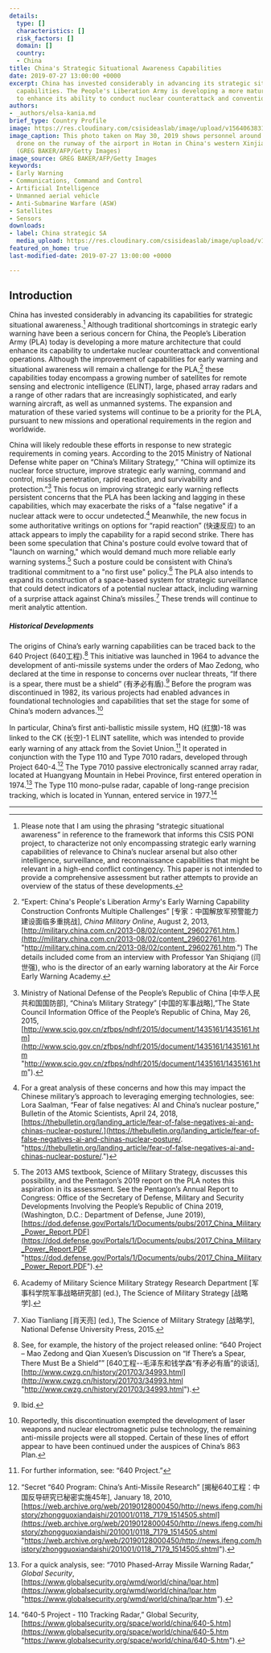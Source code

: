 ```yaml
---
details:
  type: []
  characteristics: []
  risk_factors: []
  domain: []
  country:
  - China
title: China's Strategic Situational Awareness Capabilities
date: 2019-07-27 13:00:00 +0000
excerpt: China has invested considerably in advancing its strategic situational awareness
  capabilities. The People's Liberation Army is developing a more mature architecture
  to enhance its ability to conduct nuclear counterattack and conventional operations.
authors:
- _authors/elsa-kania.md
brief_type: Country Profile
image: https://res.cloudinary.com/csisideaslab/image/upload/v1564063831/on-the-radar/Chinese%20UAV.jpg
image_caption: This photo taken on May 30, 2019 shows personnel around a surveillance
  drone on the runway of the airport in Hotan in China's western Xinjiang region.
  (GREG BAKER/AFP/Getty Images)
image_source: GREG BAKER/AFP/Getty Images
keywords:
- Early Warning
- Communications, Command and Control
- Artificial Intelligence
- Unmanned aerial vehicle
- Anti-Submarine Warfare (ASW)
- Satellites
- Sensors
downloads:
- label: China strategic SA
  media_upload: https://res.cloudinary.com/csisideaslab/image/upload/v1564246946/on-the-radar/China%20strategic%20SA.pdf
featured_on_home: true
last-modified-date: 2019-07-27 13:00:00 +0000

---
```

## Introduction

China has invested considerably in advancing its capabilities for <define>strategic situational awareness</define>.[^1] Although traditional shortcomings in strategic early warning have been a serious concern for China, the People’s Liberation Army (PLA) today is developing a more mature architecture that could enhance its capability to undertake nuclear counterattack and conventional operations. Although the improvement of capabilities for early warning and situational awareness will remain a challenge for the PLA,[^2] these capabilities today encompass a growing number of satellites for remote sensing and electronic intelligence (ELINT), large, phased array radars and a range of other radars that are increasingly sophisticated, and early warning aircraft, as well as unmanned systems. The expansion and maturation of these varied systems will continue to be a priority for the PLA, pursuant to new missions and operational requirements in the region and worldwide.

China will likely redouble these efforts in response to new strategic requirements in coming years. According to the 2015 Ministry of National Defense white paper on “China’s Military Strategy,” “China will optimize its nuclear force structure, improve strategic early warning, command and control, missile penetration, rapid reaction, and survivability and protection.”[^3] This focus on improving strategic early warning reflects persistent concerns that the PLA has been lacking and lagging in these capabilities, which may exacerbate the risks of a "false negative" if a nuclear attack were to occur undetected.[^4] Meanwhile, the new focus in some authoritative writings on options for “rapid reaction” (快速反应) to an attack appears to imply the capability for a rapid second strike. There has been some speculation that China's posture could evolve toward that of "launch on warning," which would demand much more reliable early warning systems.[^5] Such a posture could be consistent with China’s traditional commitment to a "no first use" policy.[^6] The PLA also intends to expand its construction of a space-based system for strategic surveillance that could detect indicators of a potential nuclear attack, including warning of a surprise attack against China’s missiles.[^7] These trends will continue to merit analytic attention.

##### Historical Developments

The origins of China’s early warning capabilities can be traced back to the 640 Project (640工程).[^8] This initiative was launched in 1964 to advance the development of anti-missile systems under the orders of Mao Zedong, who declared at the time in response to concerns over nuclear threats, “If there is a spear, there must be a shield” (有矛必有盾).[^9] Before the program was discontinued in 1982, its various projects had enabled advances in foundational technologies and capabilities that set the stage for some of China’s modern advances.[^10]

In particular, China’s first anti-ballistic missile system, HQ (红旗)-18 was linked to the CK (长空)-1 ELINT satellite, which was intended to provide early warning of any attack from the Soviet Union.[^11] It operated in conjunction with the Type 110 and Type 7010 radars, developed through Project 640-4.[^12] The Type 7010 passive electronically scanned array radar, located at Huangyang Mountain in Hebei Province, first entered operation in 1974.[^13] The Type 110 mono-pulse radar, capable of long-range <define>precision</define> tracking, which is located in Yunnan, entered service in 1977.[^14]

***

[^1]: Please note that I am using the phrasing “strategic situational awareness” in reference to the framework that informs this CSIS PONI project, to characterize not only encompassing strategic early warning capabilities of relevance to China’s nuclear arsenal but also other intelligence, surveillance, and reconnaissance capabilities that might be relevant in a high-end conflict contingency. This paper is not intended to provide a comprehensive assessment but rather attempts to provide an overview of the status of these developments.

[^2]: “Expert: China's People's Liberation Army's Early Warning Capability Construction Confronts Multiple Challenges” \[专家：中国解放军预警能力建设面临多重挑战\], _China Military Online_, August 2, 2013,[ ](http://military.china.com.cn/2013-08/02/content_29602761.htm)[http://military.china.com.cn/2013-08/02/content_29602761.htm.](http://military.china.com.cn/2013-08/02/content_29602761.htm. "http://military.china.com.cn/2013-08/02/content_29602761.htm.") The details included come from an interview with Professor Yan Shiqiang (闫世强), who is the director of an early warning laboratory at the Air Force Early Warning Academy.

[^3]: Ministry of National Defense of the People’s Republic of China \[中华人民共和国国防部\], “China’s Military Strategy” \[中国的军事战略\],”The State Council Information Office of the People’s Republic of China, May 26, 2015, [http://www.scio.gov.cn/zfbps/ndhf/2015/document/1435161/1435161.htm](http://www.scio.gov.cn/zfbps/ndhf/2015/document/1435161/1435161.htm "http://www.scio.gov.cn/zfbps/ndhf/2015/document/1435161/1435161.htm").

[^4]: For a great analysis of these concerns and how this may impact the Chinese military’s approach to leveraging emerging technologies, see: Lora Saalman, “Fear of false negatives: AI and China’s nuclear posture,” Bulletin of the Atomic Scientists, April 24, 2018, [https://thebulletin.org/landing_article/fear-of-false-negatives-ai-and-chinas-nuclear-posture/.](https://thebulletin.org/landing_article/fear-of-false-negatives-ai-and-chinas-nuclear-posture/. "https://thebulletin.org/landing_article/fear-of-false-negatives-ai-and-chinas-nuclear-posture/.")

[^5]: The 2013 AMS textbook, Science of Military Strategy, discusses this possibility, and the Pentagon’s 2019 report on the PLA notes this aspiration in its assessment. See the Pentagon’s Annual Report to Congress: Office of the Secretary of Defense, Military and Security Developments Involving the People’s Republic of China 2019, (Washington, D.C.: Department of Defense, June 2019), [https://dod.defense.gov/Portals/1/Documents/pubs/2017_China_Military_Power_Report.PDF](https://dod.defense.gov/Portals/1/Documents/pubs/2017_China_Military_Power_Report.PDF "https://dod.defense.gov/Portals/1/Documents/pubs/2017_China_Military_Power_Report.PDF").

[^6]: Academy of Military Science Military Strategy Research Department \[军事科学院军事战略研究部\] (ed.), The Science of Military Strategy \[战略学\].

[^7]: Xiao Tianliang \[肖天亮\] (ed.), The Science of Military Strategy \[战略学\], National Defense University Press, 2015.

[^8]: See, for example, the history of the project released online: “640 Project – Mao Zedong and Qian Xuesen’s Discussion on “If There’s a Spear, There Must Be a Shield”” \[640工程--毛泽东和钱学森“有矛必有盾”的谈话\], [http://www.cwzg.cn/history/201703/34993.html](http://www.cwzg.cn/history/201703/34993.html "http://www.cwzg.cn/history/201703/34993.html").

[^9]: Ibid. 

[^10]: Reportedly, this discontinuation exempted the development of laser weapons and nuclear electromagnetic pulse technology, the remaining anti-missile projects were all stopped. Certain of these lines of effort appear to have been continued under the auspices of China’s 863 Plan.

[^11]: For further information, see: “640 Project.”

[^12]: “Secret “640 Program: China’s Anti-Missile Research” \[揭秘640工程：中国反导研究已秘密实施45年\], January 18, 2010, [https://web.archive.org/web/20190128000450/http://news.ifeng.com/history/zhongguoxiandaishi/201001/0118_7179_1514505.shtml](https://web.archive.org/web/20190128000450/http://news.ifeng.com/history/zhongguoxiandaishi/201001/0118_7179_1514505.shtml "https://web.archive.org/web/20190128000450/http://news.ifeng.com/history/zhongguoxiandaishi/201001/0118_7179_1514505.shtml").

[^13]: For a quick analysis, see: “7010 Phased-Array Missile Warning Radar,” _Global Security_, [https://www.globalsecurity.org/wmd/world/china/lpar.htm](https://www.globalsecurity.org/wmd/world/china/lpar.htm "https://www.globalsecurity.org/wmd/world/china/lpar.htm").

[^14]: “640-5 Project - 110 Tracking Radar,” Global Security, [https://www.globalsecurity.org/space/world/china/640-5.htm](https://www.globalsecurity.org/space/world/china/640-5.htm "https://www.globalsecurity.org/space/world/china/640-5.htm").